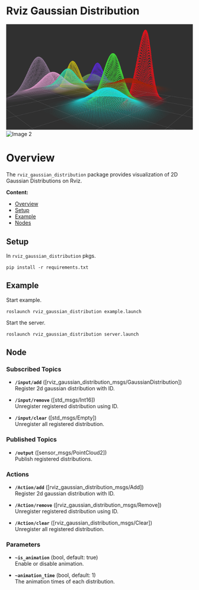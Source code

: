 # Rviz Gaussian Distribution
![Image 1](rviz_gaussian_distribution/images/overview.png)
![Image 2](rviz_gaussian_distribution/images/animation.gif)
<!--
# ==================================================================================================
#
#   Overview
#
# ==================================================================================================
--->

# Overview <a id="Overview"></a>

The `rviz_gaussian_distribution` package provides visualization of 2D Gaussian Distributions on Rviz.

**Content:**

* [Overview](#Overview)
* [Setup](#Setup)
* [Example](#Example)
* [Nodes](#Nodes)

<!--
# ==================================================================================================
#
#   Setup
#
# ==================================================================================================
--->

## Setup <a id="Setup"></a>
In `rviz_gaussian_distribution` pkgs.

    pip install -r requirements.txt

<!--
# ==================================================================================================
#
#   Example
#
# ==================================================================================================
--->

## Example <a id="Example"></a>

Start example.

    roslaunch rviz_gaussian_distribution example.launch

Start the server.

    roslaunch rviz_gaussian_distribution server.launch

<!--
# ==================================================================================================
#
#   Nodes
#
# ==================================================================================================
--->

## Node <a id="Node"></a>

<!--
# ==================================================================================================
#   Subscribed Topics
# ==================================================================================================
--->

### Subscribed Topics

* **`/input/add`** ([rviz_gaussian_distribution_msgs/GaussianDistribution])  
  Register 2d gaussian distribution with ID.


* **`/input/remove`** ([std_msgs/Int16])  
  Unregister registered distribution using ID.


* **`/input/clear`** ([std_msgs/Empty])  
  Unregister all registered distribution.

<!--
# ==================================================================================================
#   Published Topics
# ==================================================================================================
--->

### Published Topics

* **`/output`** ([sensor_msgs/PointCloud2])  
  Publish registered distributions.

<!--
# ==================================================================================================
#   Actions
# ==================================================================================================
--->

### Actions

* **`/Action/add`** ([rviz_gaussian_distribution_msgs/Add])  
  Register 2d gaussian distribution with ID.


* **`/Action/remove`** ([rviz_gaussian_distribution_msgs/Remove])  
  Unregister registered distribution using ID.


* **`/Action/clear`** ([rviz_gaussian_distribution_msgs/Clear])  
  Unregister all registered distribution.

<!--
# ==================================================================================================
#   Parameters
# ==================================================================================================
--->

### Parameters

* **`~is_animation`** (bool, default: true)  
  Enable or disable animation.


* **`~animation_time`** (bool, default: 1)  
  The animation times of each distribution.